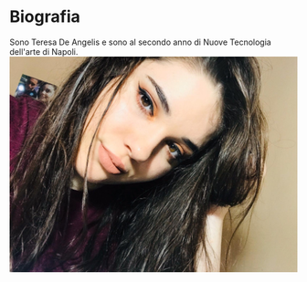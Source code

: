 # Biografia



Sono Teresa De Angelis e sono al secondo anno di Nuove Tecnologia dell'arte di Napoli.
![alt ciao](./io2.png)